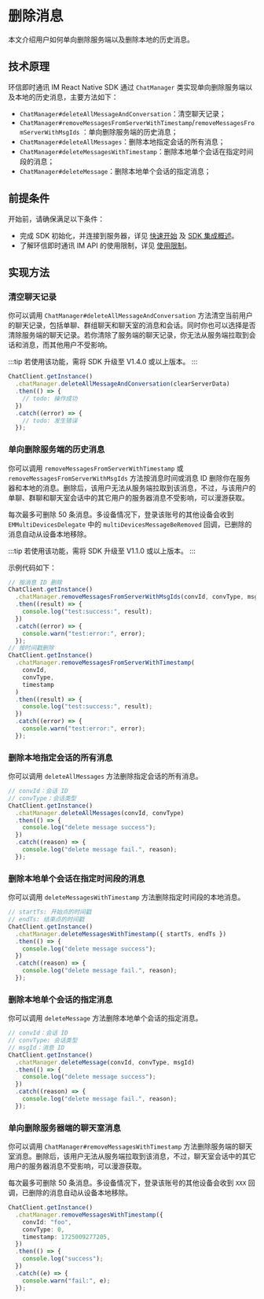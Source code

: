 # 删除消息

<Toc />

本文介绍用户如何单向删除服务端以及删除本地的历史消息。

## 技术原理

环信即时通讯 IM React Native SDK 通过 `ChatManager` 类实现单向删除服务端以及本地的历史消息，主要方法如下：

- `ChatManager#deleteAllMessageAndConversation`：清空聊天记录；
- `ChatManager#removeMessagesFromServerWithTimestamp`/`removeMessagesFromServerWithMsgIds` ：单向删除服务端的历史消息；
- `ChatManager#deleteAllMessages`：删除本地指定会话的所有消息；
- `ChatManager#deleteMessagesWithTimestamp`：删除本地单个会话在指定时间段的消息；
- `ChatManager#deleteMessage`：删除本地单个会话的指定消息；

## 前提条件

开始前，请确保满足以下条件：

- 完成 SDK 初始化，并连接到服务器，详见 [快速开始](quickstart.html) 及 [SDK 集成概述](overview.html)。
- 了解环信即时通讯 IM API 的使用限制，详见 [使用限制](/product/limitation.html)。

## 实现方法

### 清空聊天记录

你可以调用 `ChatManager#deleteAllMessageAndConversation` 方法清空当前用户的聊天记录，包括单聊、群组聊天和聊天室的消息和会话。同时你也可以选择是否清除服务端的聊天记录。若你清除了服务端的聊天记录，你无法从服务端拉取到会话和消息，而其他用户不受影响。

:::tip
若使用该功能，需将 SDK 升级至 V1.4.0 或以上版本。
:::

```typescript
ChatClient.getInstance()
  .chatManager.deleteAllMessageAndConversation(clearServerData)
  .then(() => {
    // todo: 操作成功
  })
  .catch((error) => {
    // todo: 发生错误
  });
```

### 单向删除服务端的历史消息

你可以调用 `removeMessagesFromServerWithTimestamp` 或 `removeMessagesFromServerWithMsgIds` 方法按消息时间或消息 ID 删除你在服务器和本地的消息。删除后，该用户无法从服务端拉取到该消息，不过，与该用户的单聊、群聊和聊天室会话中的其它用户的服务器消息不受影响，可以漫游获取。

每次最多可删除 50 条消息。多设备情况下，登录该账号的其他设备会收到 `EMMultiDevicesDelegate` 中的 `multiDevicesMessageBeRemoved` 回调，已删除的消息自动从设备本地移除。

:::tip
若使用该功能，需将 SDK 升级至 V1.1.0 或以上版本。
:::

示例代码如下：

```typescript
// 按消息 ID 删除
ChatClient.getInstance()
  .chatManager.removeMessagesFromServerWithMsgIds(convId, convType, msgIds)
  .then((result) => {
    console.log("test:success:", result);
  })
  .catch((error) => {
    console.warn("test:error:", error);
  });
// 按时间戳删除
ChatClient.getInstance()
  .chatManager.removeMessagesFromServerWithTimestamp(
    convId,
    convType,
    timestamp
  )
  .then((result) => {
    console.log("test:success:", result);
  })
  .catch((error) => {
    console.warn("test:error:", error);
  });
```

### 删除本地指定会话的所有消息

你可以调用 `deleteAllMessages` 方法删除指定会话的所有消息。

```typescript
// convId：会话 ID
// convType：会话类型
ChatClient.getInstance()
  .chatManager.deleteAllMessages(convId, convType)
  .then(() => {
    console.log("delete message success");
  })
  .catch((reason) => {
    console.log("delete message fail.", reason);
  });
```

### 删除本地单个会话在指定时间段的消息

你可以调用 `deleteMessagesWithTimestamp` 方法删除指定时间段的本地消息。

```typescript
// startTs: 开始点的时间戳
// endTs: 结束点的时间戳
ChatClient.getInstance()
  .chatManager.deleteMessagesWithTimestamp({ startTs, endTs })
  .then(() => {
    console.log("delete message success");
  })
  .catch((reason) => {
    console.log("delete message fail.", reason);
  });
```

### 删除本地单个会话的指定消息

你可以调用 `deleteMessage` 方法删除本地单个会话的指定消息。

```typescript
// convId：会话 ID
// convType: 会话类型
// msgId：消息 ID
ChatClient.getInstance()
  .chatManager.deleteMessage(convId, convType, msgId)
  .then(() => {
    console.log("delete message success");
  })
  .catch((reason) => {
    console.log("delete message fail.", reason);
  });
```

### 单向删除服务器端的聊天室消息

你可以调用 `ChatManager#removeMessagesWithTimestamp` 方法删除服务端的聊天室消息。删除后，该用户无法从服务端拉取到该消息，不过，聊天室会话中的其它用户的服务器消息不受影响，可以漫游获取。

每次最多可删除 50 条消息。多设备情况下，登录该账号的其他设备会收到 `XXX` 回调，已删除的消息自动从设备本地移除。

```typescript
ChatClient.getInstance()
  .chatManager.removeMessagesWithTimestamp({
    convId: "foo",
    convType: 0,
    timestamp: 1725009277205,
  })
  .then(() => {
    console.log("success");
  })
  .catch((e) => {
    console.warn("fail:", e);
  });
```
